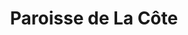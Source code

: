 ---
title: Paroisse de La Côte
name: La Côte
site: https://www.eren.ch/cote/
territoire:
- Corcelles-Cormondrèche
- Peseux
NPA:
- 2034
- 2035
- 2036
meta:
- Neuchâtel
ministres:
- Hyonou Paik
- Yvena Garraud Thomas
---